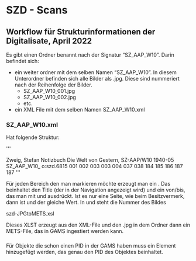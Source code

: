 # SZD - Scans

## Workflow für Strukturinformationen der Digitalisate, April 2022

Es gibt einen Ordner benannt nach der Signatur “SZ_AAP_W10”. Darin befindet sich: 
* ein weiter ordner mit dem selben Namen “SZ_AAP_W10”. In diesem Unterordner befinden sich alle Bilder als .jpg. Diese sind nummeriert nach der Reihenfolge der Bilder.
  * SZ_AAP_W10_001.jpg
  * SZ_AAP_W10_002.jpg
  * etc. 
* ein XML File mit dem selben Namen SZ_AAP_W10.xml

### SZ_AAP_W10.xml

Hat folgende Struktur: 

'''
<?xml version="1.0" encoding="UTF-8"?>
<root>
    <author>Zweig, Stefan</author>
    <titel>Notizbuch Die Welt von Gestern, SZ-AAP/W10</titel>
    <datum>1940-05</datum>
    <filename>SZ_AAP_W10_</filename>
    <idno>o:szd.6815</idno>
    <structure>
        <chapter>
            <title>Buchdeckel</title>
            <from>001</from>
            <to>002</to>
        </chapter>
        <chapter>
            <title>Besitzvermerk [1r]</title>
            <from>003</from>
            <to>003</to>
        </chapter>
        <chapter>
            <title>Textteil [1v–18r]</title>
            <from>004</from>
            <to>037</to>
        </chapter>
        <chapter>
            <title>Leerseiten [18v–90v]</title>
            <from>038</from>
            <to>184</to>
        </chapter>
        <chapter>
            <title>Buchdeckel</title>
            <from>185</from>
            <to>186</to>
        </chapter>
        <chapter>
            <title>Ende</title>
            <from>187</from>
            <to>187</to>
        </chapter>
    </structure>
</root>
'''

Für jeden Bereich den man markieren möchte erzeugt man ein <chapter>. Das beinhaltet den Title (der in der Navigation angezeigt wird) und ein von/bis, das man mit <from> und <to> ausdrückt. Ist es nur eine Seite, wie beim Besitzvermerk, dann ist <from> und <to> der gleiche Wert. In <from> und <to> steht die Nummer des Bildes

szd-JPGtoMETS.xsl

Dieses XLST erzeugt aus den XML-File und den .jpg in dem Ordner dann ein METS-File, das in GAMS ingestiert werden kann. 

### <idno>

Für Objekte die schon einen PID in der GAMS haben muss ein <idno> Element hinzugefügt werden, das genau den PID des Objektes beinhaltet.
